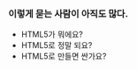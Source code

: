 ### 이렇게 묻는 사람이 아직도 많다.

<ul>
	<li class="fragment">HTML5가 뭐에요?</li>
	<li class="fragment">HTML5로 정말 되요?</li>
	<li class="fragment">HTML5로 만들면 싼가요?</li>
</ul>